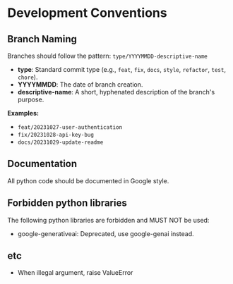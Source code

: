 # Development Conventions

## Branch Naming

Branches should follow the pattern: `type/YYYYMMDD-descriptive-name`

-   **type**: Standard commit type (e.g., `feat`, `fix`, `docs`, `style`, `refactor`, `test`, `chore`).
-   **YYYYMMDD**: The date of branch creation.
-   **descriptive-name**: A short, hyphenated description of the branch's purpose.

**Examples:**
-   `feat/20231027-user-authentication`
-   `fix/20231028-api-key-bug`
-   `docs/20231029-update-readme`

## Documentation

All python code should be documented in Google style.

## Forbidden python libraries

The following python libraries are forbidden and MUST NOT be used:

- google-generativeai: Deprecated, use google-genai instead.

## etc

- When illegal argument, raise ValueError
